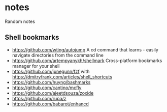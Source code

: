 # notes

Random notes

## Shell bookmarks

* https://github.com/wting/autojump A cd command that learns - easily navigate directories from the command line 
* https://github.com/artempyanykh/shellmark Cross-platform bookmarks manager for your shell
* https://github.com/junegunn/fzf with https://dmitryfrank.com/articles/shell_shortcuts
* https://github.com/huyng/bashmarks
* https://github.com/cantino/mcfly
* https://github.com/ajeetdsouza/zoxide
* https://github.com/rupa/z
* https://github.com/babarot/enhancd
